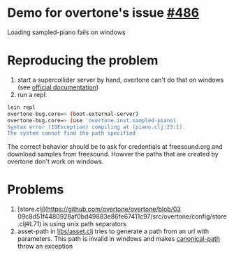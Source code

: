 # Demo for overtone's issue [#486](https://github.com/overtone/overtone/issues/486) 
Loading sampled-piano fails on windows

# Reproducing the problem


1. start a supercollider server by hand, overtone can't do that on windows (see [official documentation](https://github.com/overtone/overtone/wiki/Connecting-scsynth#os-specific-setup))
2. run a repl: 
``` sh
lein repl
overtone-bug.core=> (boot-external-server)
overtone-bug.core=> (use 'overtone.inst.sampled-piano)
Syntax error (IOException) compiling at (piano.clj:23:1).
The system cannot find the path specified
```

The correct behavior should be to ask for credentials at freesound.org and download samples from freesound. Howver the paths that are created by overtone don't work on windows.

# Problems

1. [store.clj](https://github.com/overtone/overtone/blob/03 09c8d51f4480928af0bd49883e86fe67411c97/src/overtone/config/store.clj#L71) is using unix path separators
3. asset-path in [libs/asset.clj](https://github.com/overtone/overtone/blob/0309c8d51f4480928af0bd49883e86fe67411c97/src/overtone/libs/asset.clj#L101) tries to generate a path from an url with parameters. This path is invalid in windows and makes [canonical-path](https://github.com/overtone/overtone/blob/0309c8d51f4480928af0bd49883e86fe67411c97/src/overtone/helpers/file.clj#L121) throw an exception 
